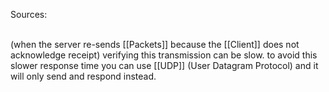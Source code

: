 Sources:

\
(when the server re-sends [[Packets]] because the [[Client]] does not acknowledge receipt) verifying this transmission can be slow.
to avoid this slower response time you can use [[UDP]] (User Datagram Protocol) and it will only send and respond instead.
